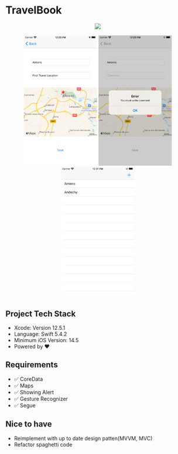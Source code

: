 # TravelBook


<p align="center">
<img src="/logo.jpeg"/>
</p>

<p align="center">
<img src="/TravelBookPage2.png"  width="200"/>
<img src="/ErrorState.png" width="200"/>
<img src="/ListingPage.png" width="200"/>
</p>

## Project Tech Stack
* Xcode: Version 12.5.1 
* Language: Swift 5.4.2
* Minimum iOS Version: 14.5
* Powered by ❤️

## Requirements
- ✅ CoreData
- ✅ Maps 
- ✅ Showing Alert
- ✅ Gesture Recognizer 
- ✅ Segue 


## Nice to have
- Reimplement with up to date design patten(MVVM, MVC)
- Refactor spaghetti code 
